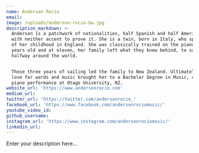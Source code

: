 ```yaml
---
name: Anderson Rocio
email:
image: /uploads/anderson-rocio-bw.jpg
description_markdown: >-
  Anderson is a patchwork of nationalities, half Spanish and half American, yet
  with neither accent to prove it. She is a twin, born in Italy, who spent most
  of her childhood in England. She was classically trained on the piano from six
  years old and at eleven, her family left what they knew behind, to sail
  halfway around the world.


  Those three years of sailing led the family to New Zealand. Ultimately, her
  love for words and music brought her to a Bachelor Degree in Music, classical
  piano performance at Otago University, NZ.
website_url: 'https://www.andersonrocio.com'
medium_url:
twitter_url: 'https://twitter.com/andersonrocio_'
facebook_url: 'https://www.facebook.com/andersonrociomusic/'
youtube_video_id:
github_username:
instagram_url: 'https://www.instagram.com/andersonrociomusic/'
linkedin_url:
---
```


Enter your description here...
